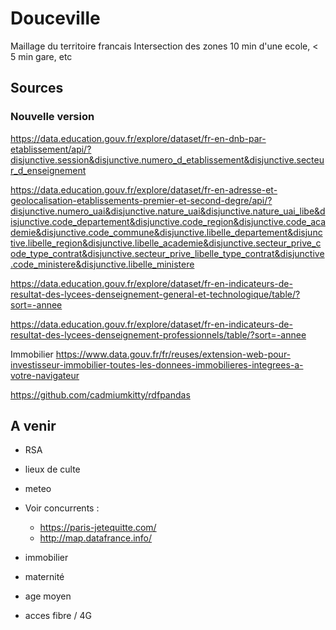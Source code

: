# Douceville

Maillage du territoire francais Intersection des zones 10 min d\'une
ecole, \< 5 min gare, etc

## Sources

### Nouvelle version

https://data.education.gouv.fr/explore/dataset/fr-en-dnb-par-etablissement/api/?disjunctive.session&disjunctive.numero_d_etablissement&disjunctive.secteur_d_enseignement

https://data.education.gouv.fr/explore/dataset/fr-en-adresse-et-geolocalisation-etablissements-premier-et-second-degre/api/?disjunctive.numero_uai&disjunctive.nature_uai&disjunctive.nature_uai_libe&disjunctive.code_departement&disjunctive.code_region&disjunctive.code_academie&disjunctive.code_commune&disjunctive.libelle_departement&disjunctive.libelle_region&disjunctive.libelle_academie&disjunctive.secteur_prive_code_type_contrat&disjunctive.secteur_prive_libelle_type_contrat&disjunctive.code_ministere&disjunctive.libelle_ministere

https://data.education.gouv.fr/explore/dataset/fr-en-indicateurs-de-resultat-des-lycees-denseignement-general-et-technologique/table/?sort=-annee

https://data.education.gouv.fr/explore/dataset/fr-en-indicateurs-de-resultat-des-lycees-denseignement-professionnels/table/?sort=-annee

Immobilier
<https://www.data.gouv.fr/fr/reuses/extension-web-pour-investisseur-immobilier-toutes-les-donnees-immobilieres-integrees-a-votre-navigateur>

<https://github.com/cadmiumkitty/rdfpandas>

## A venir

-   RSA
-   lieux de culte
-   meteo

-   Voir concurrents :
    -   <https://paris-jetequitte.com/>
    -   <http://map.datafrance.info/>

-   immobilier

-   maternité

-   age moyen

-   acces fibre / 4G
